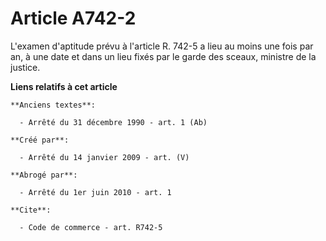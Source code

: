 # Article A742-2

L'examen d'aptitude prévu à l'article R. 742-5 a lieu au moins une fois par an, à une date et dans un lieu fixés par le garde
des sceaux, ministre de la justice.

**Liens relatifs à cet article**

	**Anciens textes**:

	  - Arrêté du 31 décembre 1990 - art. 1 (Ab)

	**Créé par**:

	  - Arrêté du 14 janvier 2009 - art. (V)

	**Abrogé par**:

	  - Arrêté du 1er juin 2010 - art. 1

	**Cite**:

	  - Code de commerce - art. R742-5
